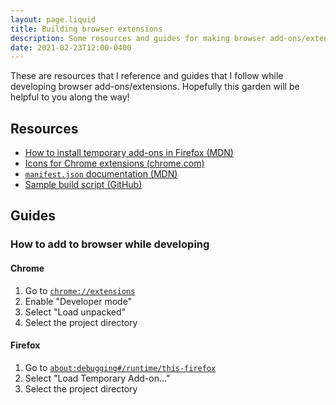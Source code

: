 ```yaml
---
layout: page.liquid
title: Building browser extensions
description: Some resources and guides for making browser add-ons/extensions
date: 2021-02-23T12:00-0400
---
```


These are resources that I reference and guides that I follow while developing
browser add-ons/extensions. Hopefully this garden will be helpful to you along
the way!

## Resources

- [How to install temporary add-ons in Firefox (MDN)](https://developer.mozilla.org/en-US/docs/Mozilla/Add-ons/WebExtensions/Your_first_WebExtension#installing)
- [Icons for Chrome extensions (chrome.com)](https://developer.chrome.com/docs/extensions/mv2/manifest/icons/)
- [`manifest.json` documentation (MDN)](https://developer.mozilla.org/en-US/docs/Mozilla/Add-ons/WebExtensions/manifest.json)
- [Sample build script (GitHub)](https://raw.githubusercontent.com/SeanMcP/popsicle-sticks-mini/master/build.sh)

## Guides

### How to add to browser while developing

#### Chrome

1. Go to [`chrome://extensions`](chrome://extensions)
2. Enable "Developer mode"
3. Select "Load unpacked"
4. Select the project directory

#### Firefox

1. Go to
   [`about:debugging#/runtime/this-firefox`](about:debugging#/runtime/this-firefox)
2. Select "Load Temporary Add-on..."
3. Select the project directory
